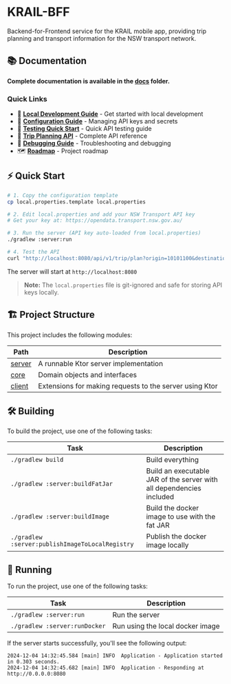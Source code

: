 # KRAIL-BFF

Backend-for-Frontend service for the KRAIL mobile app, providing trip planning and transport information for the NSW transport network.

## 📚 Documentation

**Complete documentation is available in the [docs](docs/) folder.**

### Quick Links

- 🚀 **[Local Development Guide](docs/LOCAL_DEVELOPMENT.md)** - Get started with local development
- 🔐 **[Configuration Guide](docs/CONFIGURATION.md)** - Managing API keys and secrets
- 🧪 **[Testing Quick Start](docs/TESTING_QUICK_START.md)** - Quick API testing guide
- 📖 **[Trip Planning API](docs/TRIP_PLANNING_API.md)** - Complete API reference
- 🐛 **[Debugging Guide](docs/DEBUGGING.md)** - Troubleshooting and debugging
- 🗺️ **[Roadmap](docs/ROADMAP.md)** - Project roadmap

## ⚡ Quick Start

```bash
# 1. Copy the configuration template
cp local.properties.template local.properties

# 2. Edit local.properties and add your NSW Transport API key
# Get your key at: https://opendata.transport.nsw.gov.au/

# 3. Run the server (API key auto-loaded from local.properties)
./gradlew :server:run

# 4. Test the API
curl "http://localhost:8080/api/v1/trip/plan?origin=10101100&destination=10101328"
```

The server will start at `http://localhost:8080`

> **Note:** The `local.properties` file is git-ignored and safe for storing API keys locally.

## 🏗️ Project Structure

This project includes the following modules:

| Path             | Description                                             |
| ------------------|--------------------------------------------------------- |
| [server](server) | A runnable Ktor server implementation                   |
| [core](core)     | Domain objects and interfaces                           |
| [client](client) | Extensions for making requests to the server using Ktor |

## 🛠️ Building

To build the project, use one of the following tasks:

| Task                                            | Description                                                          |
| -------------------------------------------------|---------------------------------------------------------------------- |
| `./gradlew build`                               | Build everything                                                     |
| `./gradlew :server:buildFatJar`                 | Build an executable JAR of the server with all dependencies included |
| `./gradlew :server:buildImage`                  | Build the docker image to use with the fat JAR                       |
| `./gradlew :server:publishImageToLocalRegistry` | Publish the docker image locally                                     |

## 🚀 Running

To run the project, use one of the following tasks:

| Task                          | Description                      |
| -------------------------------|---------------------------------- |
| `./gradlew :server:run`       | Run the server                   |
| `./gradlew :server:runDocker` | Run using the local docker image |

If the server starts successfully, you'll see the following output:

```
2024-12-04 14:32:45.584 [main] INFO  Application - Application started in 0.303 seconds.
2024-12-04 14:32:45.682 [main] INFO  Application - Responding at http://0.0.0.0:8080
```
